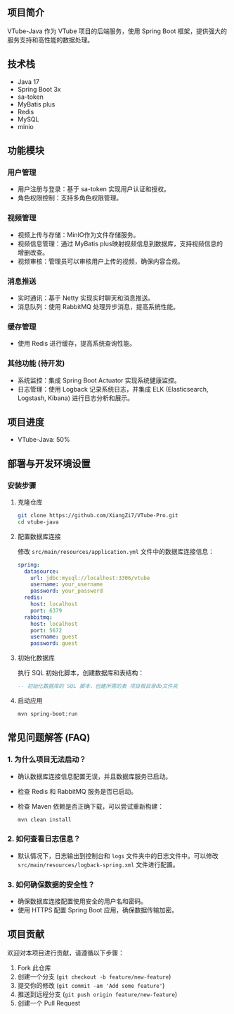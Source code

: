 ## 项目简介

VTube-Java 作为 VTube 项目的后端服务，使用 Spring Boot 框架，提供强大的服务支持和高性能的数据处理。

## 技术栈

- Java 17
- Spring Boot 3x
- sa-token
- MyBatis plus
- Redis
- MySQL
- minio

## 功能模块

### 用户管理

- 用户注册与登录：基于 sa-token 实现用户认证和授权。
- 角色权限控制：支持多角色权限管理。

### 视频管理

- 视频上传与存储：MinIO作为文件存储服务。
- 视频信息管理：通过 MyBatis plus映射视频信息到数据库，支持视频信息的增删改查。
- 视频审核：管理员可以审核用户上传的视频，确保内容合规。

### 消息推送

- 实时通讯：基于 Netty 实现实时聊天和消息推送。
- 消息队列：使用 RabbitMQ 处理异步消息，提高系统性能。

### 缓存管理

- 使用 Redis 进行缓存，提高系统查询性能。

### 其他功能 (待开发)

- 系统监控：集成 Spring Boot Actuator 实现系统健康监控。
- 日志管理：使用 Logback 记录系统日志，并集成 ELK (Elasticsearch, Logstash, Kibana) 进行日志分析和展示。

## 项目进度

- VTube-Java: 50%

## 部署与开发环境设置

### 安装步骤

1. 克隆仓库

    ```bash
    git clone https://github.com/XiangZi7/VTube-Pro.git
    cd vtube-java
    ```

2. 配置数据库连接

   修改 `src/main/resources/application.yml` 文件中的数据库连接信息：

    ```yaml
    spring:
      datasource:
        url: jdbc:mysql://localhost:3306/vtube
        username: your_username
        password: your_password
      redis:
        host: localhost
        port: 6379
      rabbitmq:
        host: localhost
        port: 5672
        username: guest
        password: guest
    ```

3. 初始化数据库

   执行 SQL 初始化脚本，创建数据库和表结构：

    ```sql
    -- 初始化数据库的 SQL 脚本，创建所需的表 项目根目录db文件夹
    ```

4. 启动应用

    ```bash
    mvn spring-boot:run
    ```

## 常见问题解答 (FAQ)

### 1. 为什么项目无法启动？

- 确认数据库连接信息配置无误，并且数据库服务已启动。
- 检查 Redis 和 RabbitMQ 服务是否已启动。
- 检查 Maven 依赖是否正确下载，可以尝试重新构建：

    ```bash
    mvn clean install
    ```

### 2. 如何查看日志信息？

- 默认情况下，日志输出到控制台和 `logs` 文件夹中的日志文件中。可以修改 `src/main/resources/logback-spring.xml` 文件进行配置。

### 3. 如何确保数据的安全性？

- 确保数据库连接配置使用安全的用户名和密码。
- 使用 HTTPS 配置 Spring Boot 应用，确保数据传输加密。

## 项目贡献

欢迎对本项目进行贡献，请遵循以下步骤：

1. Fork 此仓库
2. 创建一个分支 (`git checkout -b feature/new-feature`)
3. 提交你的修改 (`git commit -am 'Add some feature'`)
4. 推送到远程分支 (`git push origin feature/new-feature`)
5. 创建一个 Pull Request
